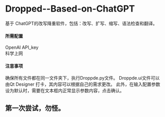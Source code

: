 # Dropped--Based-on-ChatGPT
基于 ChatGPT的改写降重软件，包括：改写、扩写、缩写、语法检查和翻译。
#### 所需配置
OpenAI API_key  
科学上网
#### 注意事项
确保所有文件都在同一文件夹下，执行Droppde.py文件。
Droppde.ui文件可以由Qt Designer 打卡，其内容可以根据自己的需求更改。
此外，在输入配置参数设为默认时，需要在文本框内正常显示参数内容，点击确认。
## 第一次尝试，勿怪。
